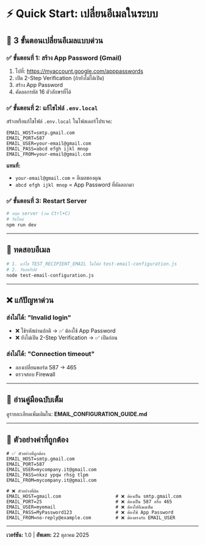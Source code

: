 # ⚡ Quick Start: เปลี่ยนอีเมลในระบบ

## 🚀 3 ขั้นตอนเปลี่ยนอีเมลแบบด่วน

### ✅ ขั้นตอนที่ 1: สร้าง App Password (Gmail)

1. ไปที่: https://myaccount.google.com/apppasswords
2. เปิด 2-Step Verification (ถ้ายังไม่ได้เปิด)
3. สร้าง App Password
4. คัดลอกรหัส 16 ตัวอักษรที่ได้

### ✅ ขั้นตอนที่ 2: แก้ไขไฟล์ `.env.local`

สร้างหรือแก้ไขไฟล์ `.env.local` ในโฟลเดอร์โปรเจค:

```env
EMAIL_HOST=smtp.gmail.com
EMAIL_PORT=587
EMAIL_USER=your-email@gmail.com
EMAIL_PASS=abcd efgh ijkl mnop
EMAIL_FROM=your-email@gmail.com
```

**แทนที่:**
- `your-email@gmail.com` = อีเมลของคุณ
- `abcd efgh ijkl mnop` = App Password ที่คัดลอกมา

### ✅ ขั้นตอนที่ 3: Restart Server

```bash
# หยุด server (กด Ctrl+C)
# รันใหม่
npm run dev
```

---

## 🧪 ทดสอบอีเมล

```bash
# 1. แก้ไข TEST_RECIPIENT_EMAIL ในไฟล์ test-email-configuration.js
# 2. รันสคริปต์
node test-email-configuration.js
```

---

## ❌ แก้ปัญหาด่วน

### ส่งไม่ได้: "Invalid login"
- ❌ ใช้รหัสผ่านปกติ → ✅ ต้องใช้ App Password
- ❌ ยังไม่เปิด 2-Step Verification → ✅ เปิดก่อน

### ส่งไม่ได้: "Connection timeout"
- ลองเปลี่ยนพอร์ต 587 → 465
- ตรวจสอบ Firewall

---

## 📖 อ่านคู่มือฉบับเต็ม

ดูรายละเอียดเพิ่มเติมใน: **EMAIL_CONFIGURATION_GUIDE.md**

---

## 📧 ตัวอย่างค่าที่ถูกต้อง

```env
# ✅ ตัวอย่างที่ถูกต้อง
EMAIL_HOST=smtp.gmail.com
EMAIL_PORT=587
EMAIL_USER=mycompany.it@gmail.com
EMAIL_PASS=nkxz ypqw rhsg tlpm
EMAIL_FROM=mycompany.it@gmail.com
```

```env
# ❌ ตัวอย่างที่ผิด
EMAIL_HOST=gmail.com                    # ❌ ต้องเป็น smtp.gmail.com
EMAIL_PORT=25                           # ❌ ต้องเป็น 587 หรือ 465
EMAIL_USER=myemail                      # ❌ ต้องใส่อีเมลเต็ม
EMAIL_PASS=MyPassword123                # ❌ ต้องใช้ App Password
EMAIL_FROM=no-reply@example.com         # ❌ ต้องตรงกับ EMAIL_USER
```

---

**เวอร์ชัน:** 1.0 | **อัพเดท:** 22 ตุลาคม 2025

